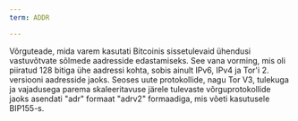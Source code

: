 ```yaml
---
term: ADDR

---
```

Võrguteade, mida varem kasutati Bitcoinis sissetulevaid ühendusi vastuvõtvate sõlmede aadresside edastamiseks. See vana vorming, mis oli piiratud 128 bitiga ühe aadressi kohta, sobis ainult IPv6, IPv4 ja Tor'i 2. versiooni aadresside jaoks. Seoses uute protokollide, nagu Tor V3, tulekuga ja vajadusega parema skaleeritavuse järele tulevaste võrguprotokollide jaoks asendati "adr" formaat "adrv2" formaadiga, mis võeti kasutusele BIP155-s.